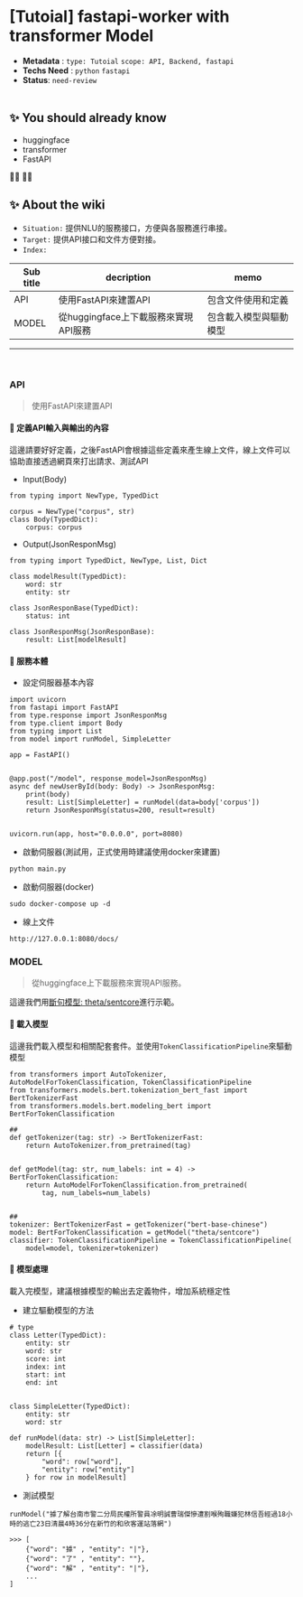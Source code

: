 # [Tutoial] fastapi-worker with transformer Model

- **Metadata** : `type: Tutoial` `scope: API, Backend, fastapi` 
- **Techs Need** : `python` `fastapi`
- **Status**: `need-review`
<br/><br/>

## ✨ You should already know
- huggingface
- transformer
- FastAPI

👩‍💻 👨‍💻

## ✨ About the wiki
- `Situation:` 提供NLU的服務接口，方便與各服務進行串接。
- `Target:` 提供API接口和文件方便對接。
- `Index:`

| Sub title | decription | memo |
| ------ | ------ | ------ |
| API | 使用FastAPI來建置API | 包含文件使用和定義 |
| MODEL | 從huggingface上下載服務來實現API服務 | 包含載入模型與驅動模型 |


---
<br>

### **API**
> 使用FastAPI來建置API

####  📝 定義API輸入與輸出的內容
這邊請要好好定義，之後FastAPI會根據這些定義來產生線上文件，線上文件可以協助直接透過網頁來打出請求、測試API

- Input(Body)
```
from typing import NewType, TypedDict

corpus = NewType("corpus", str)
class Body(TypedDict):
    corpus: corpus
```


- Output(JsonResponMsg)
```
from typing import TypedDict, NewType, List, Dict

class modelResult(TypedDict):
    word: str
    entity: str

class JsonResponBase(TypedDict):
    status: int

class JsonResponMsg(JsonResponBase):
    result: List[modelResult]
```

####  📝 服務本體

- 設定伺服器基本內容
```
import uvicorn
from fastapi import FastAPI
from type.response import JsonResponMsg
from type.client import Body
from typing import List
from model import runModel, SimpleLetter

app = FastAPI()


@app.post("/model", response_model=JsonResponMsg)
async def newUserById(body: Body) -> JsonResponMsg:
    print(body)
    result: List[SimpleLetter] = runModel(data=body['corpus'])
    return JsonResponMsg(status=200, result=result)


uvicorn.run(app, host="0.0.0.0", port=8080)
```

- 啟動伺服器(測試用，正式使用時建議使用docker來建置)
```
python main.py
```

- 啟動伺服器(docker)
```
sudo docker-compose up -d
```

- 線上文件
```
http://127.0.0.1:8080/docs/
```

### **MODEL**
> 從huggingface上下載服務來實現API服務。

這邊我們用[斷句模型: theta/sentcore](https://huggingface.co/theta/sentcore)進行示範。


####  📝 載入模型
這邊我們載入模型和相關配套套件。並使用`TokenClassificationPipeline`來驅動模型
```
from transformers import AutoTokenizer, AutoModelForTokenClassification, TokenClassificationPipeline
from transformers.models.bert.tokenization_bert_fast import BertTokenizerFast
from transformers.models.bert.modeling_bert import BertForTokenClassification

##
def getTokenizer(tag: str) -> BertTokenizerFast:
    return AutoTokenizer.from_pretrained(tag)


def getModel(tag: str, num_labels: int = 4) -> BertForTokenClassification:
    return AutoModelForTokenClassification.from_pretrained(
        tag, num_labels=num_labels)


##
tokenizer: BertTokenizerFast = getTokenizer("bert-base-chinese")
model: BertForTokenClassification = getModel("theta/sentcore")
classifier: TokenClassificationPipeline = TokenClassificationPipeline(
    model=model, tokenizer=tokenizer)
```

####  📝 模型處理
載入完模型，建議根據模型的輸出去定義物件，增加系統穩定性

- 建立驅動模型的方法 
```
# type
class Letter(TypedDict):
    entity: str
    word: str
    score: int
    index: int
    start: int
    end: int


class SimpleLetter(TypedDict):
    entity: str
    word: str

def runModel(data: str) -> List[SimpleLetter]:
    modelResult: List[Letter] = classifier(data)
    return [{
        "word": row["word"],
        "entity": row["entity"]
    } for row in modelResult]
```

- 測試模型

```
runModel("據了解台南市警二分局民權所警員凃明誠曹瑞傑慘遭割喉殉職嫌犯林信吾經過18小時的逃亡23日清晨4時36分在新竹的和欣客運站落網")

>>> [
	{"word": "據" , "entity": "|"},
	{"word": "了" , "entity": ""},
	{"word": "解" , "entity": "|"},
	...
]

```


